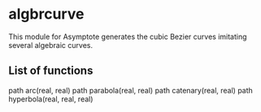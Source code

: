 # algbrcurve
This module for Asymptote generates the cubic Bezier curves imitating several algebraic curves.

## List of functions
path arc(real, real)
path parabola(real, real)
path catenary(real, real)
path hyperbola(real, real, real)

